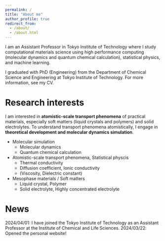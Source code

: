 ```yaml
---
permalink: /
title: "About me"
author_profile: true
redirect_from: 
  - /about/
  - /about.html
---
```


I am an Assistant Professor in Tokyo Institute of Technology where I study computational materials science using high performance computing (molecular dynamics and quantum chemical calculation), statistical physics, and machine learning. 

I graduated with PhD (Engineering) from the Department of Chemical Science and Engineering at Tokyo Institute of Technology. 
For more information, see my CV.

Research interests
======
I am interested in **atomistic-scale transport phenomena** of practical materials, especially soft matters (liquid crystals and polymers) and solid electrolytes. To understand transport phenomena atomistically, I engage in **theoretical development and molecular dynamics simulation**.   

- Molecular simulation
  - Molecular dynamics
  - Quantum chemical calculation
- Atomistic-scale transport phenomena, Statistical physcis
  - Thermal conductivity
  - Diffusion coefficient, Ionic conductivity
  - (Viscosity, Dielectric constant)
- Mesophase materials / Soft matters
  - Liquid crystal, Polymer
  - Solid electrolyte, Highly concentrated electrolyte

News
======
2024/04/01: I have joined the Tokyo Institute of Technology as an Assistant Professor at the Institute of Chemical and Life Sciences.
2024/03/22: Opened the personal website!
